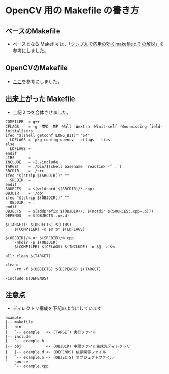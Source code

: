 # OpenCV 用の Makefile の書き方
## ベースのMakefile
* ベースとなる Makefile は、[「シンプルで応用の効くmakefileとその解説」](http://urin.github.io/posts/2013/simple-makefile-for-clang)を参考にしました。

## OpenCVのMakefile
* [ここ](https://gist.github.com/kevinhughes27/5311609)を参考にしました。

## 出来上がった Makefile 
* 上記２つを合体させました。
```
COMPILER  = g++
CFLAGS    = -g -MMD -MP -Wall -Wextra -Winit-self -Wno-missing-field-initializers
ifeq "$(shell getconf LONG_BIT)" "64"
  LDFLAGS = `pkg-config opencv --cflags --libs`
else
  LDFLAGS =
endif
LIBS      = 
INCLUDE   = -I./include
TARGET    = ./bin/$(shell basename `readlink -f .`)
SRCDIR    = ./src
ifeq "$(strip $(SRCDIR))" ""
  SRCDIR  = .
endif
SOURCES   = $(wildcard $(SRCDIR)/*.cpp)
OBJDIR    = ./obj
ifeq "$(strip $(OBJDIR))" ""
  OBJDIR  = .
endif
OBJECTS   = $(addprefix $(OBJDIR)/, $(notdir $(SOURCES:.cpp=.o)))
DEPENDS   = $(OBJECTS:.o=.d)

$(TARGET): $(OBJECTS) $(LIBS)
	$(COMPILER) -o $@ $^ $(LDFLAGS)

$(OBJDIR)/%.o: $(SRCDIR)/%.cpp
	-mkdir -p $(OBJDIR)
	$(COMPILER) $(CFLAGS) $(INCLUDE) -o $@ -c $<

all: clean $(TARGET)

clean:
	-rm -f $(OBJECTS) $(DEPENDS) $(TARGET)

-include $(DEPENDS)
```
## 注意点
* ディレクトリ構成を下記のようにしています
```
example
|-- makefile
|-- bin
|   `-- example   <- (TARGET) 実行ファイル
|-- include
|   `-- example.h
|-- obj           <- (OBJDIR) 中間ファイル生成先ディレクトリ
|   |-- example.d <- (DEPENDS) 依存関係ファイル
|   `-- example.o <- (OBJECTS) オブジェクトファイル
`-- source
    `-- example.cpp
```
